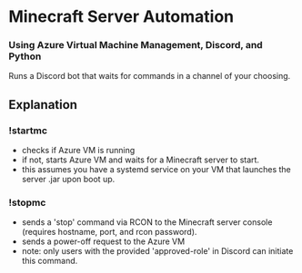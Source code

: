 # Minecraft Server Automation
### Using Azure Virtual Machine Management, Discord, and Python

Runs a Discord bot that waits for commands in a channel of your choosing.

## Explanation
### !startmc
- checks if Azure VM is running
- if not, starts Azure VM and waits for a Minecraft server to start.
- this assumes you have a systemd service on your VM that launches the server .jar upon boot up.
### !stopmc
- sends a 'stop' command via RCON to the Minecraft server console (requires hostname, port, and rcon password).
- sends a power-off request to the Azure VM
- note: only users with the provided 'approved-role' in Discord can initiate this command.
